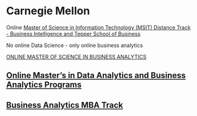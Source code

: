 # Carnegie Mellon

Online  [Master of Science in Information Technology \(MSIT\) Distance Track - Business Intelligence and ](https://www.onlineeducation.com/analytics/schools/carnegie-mellon-university-online-business-intelligence-data-analytics-programs)[Tepper School of Business ](https://analytics.tepper.cmu.edu/)

No online Data Science - only online business analytics

  
[ONLINE MASTER OF SCIENCE IN BUSINESS ANALYTICS](https://analytics.tepper.cmu.edu/curriculum/)

## [Online Master’s in Data Analytics and Business Analytics Programs](https://www.onlineeducation.com/analytics/masters-in-data-analytics-programs)

## 

## [Business Analytics MBA Track](https://www.cmu.edu/tepper/programs/mba/curriculum/tracks/business-analytics.html)

